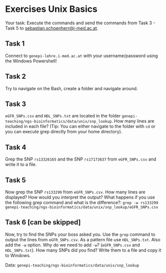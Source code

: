 # Exercises Unix Basics

Your task: Execute the commands and send the commands from Task 3 - Task 5 to sebastian.schoenherr@i-med.ac.at.

## Task 1
Connect to `genepi-lehre.i-med.ac.at` with your username/password using the Windows Powershell!

## Task 2 
Try to navigate on the Bash, create a folder and navigate around. 

## Task 3
`eGFR_SNPs.csv` and `HDL_SNPs.txt` are located in the folder `genepi-teaching/ngs-bioinformatics/data/unix/snp_lookup`. 
How many lines are included in each file? (Tip: You can either navigate to the folder with `cd` or you can execute grep directly from your home directory). 

## Task 4
Grep the SNP `rs13326165` and the SNP `rs17173637` from `eGFR_SNPs.csv` and write it to a file. 

## Task 5
Now grep the SNP `rs133299` from `eGFR_SNPs.csv`. How many lines are displayed? How would you interpret the output? What happens if you use the following grep command and what is the difference?: `grep -w rs133299 genepi-teaching/ngs-bioinformatics/data/unix/snp_lookup/eGFR_SNPs.csv`

## Task 6 [can be skipped]
Now, try to find the SNPs your boss asked you. Use the `grep` command to output the lines from `eGFR_SNPs.csv`. 
As a pattern file use `HDL_SNPs.txt`. Also add the `-w` option. 
Why do we need to add `-w`? (`eGFR_SNPs.csv` and `HDL_SNPs.txt`). How many SNPs did you find? Write them to a file and copy it to Windows.

Data: `genepi-teaching/ngs-bioinformatics/data/unix/snp_lookup`

